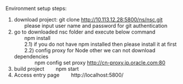 Environment setup steps:<br />
1) download project: git clone http://10.113.12.28:5800/ns/nsc.git<br />
&emsp;&emsp;please input user name and password for git authentication<br />
2) go to downloaded nsc folder and execute below command<br />
&emsp;&emsp;npm install<br />
&emsp;&emsp;2.1) if you do not have npm installed then please install it at first<br />
&emsp;&emsp;2.2) config proxy for Node other we can not download dependencies<br />
&emsp;&emsp;&emsp;&emsp;npm config set proxy http://cn-proxy.jp.oracle.com:80<br />
3) build project
&emsp;&emsp;npm start<br />
4) Access entry page
&emsp;&emsp;http://localhost:5800/<br />